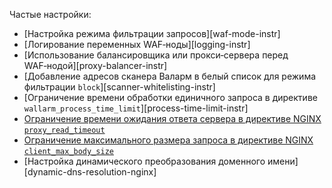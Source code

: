 Частые настройки:

* [Настройка режима фильтрации запросов][waf-mode-instr]
* [Логирование переменных WAF‑ноды][logging-instr]
* [Использование балансировщика или прокси‑сервера перед WAF‑нодой][proxy-balancer-instr]
* [Добавление адресов сканера Валарм в белый список для режима фильтрации `block`][scanner-whitelisting-instr]
* [Ограничение времени обработки единичного запроса в директиве `wallarm_process_time_limit`][process-time-limit-instr]
* [Ограничение времени ожидания ответа сервера в директиве NGINX `proxy_read_timeout`](https://nginx.org/ru/docs/http/ngx_http_proxy_module.html#proxy_read_timeout)
* [Ограничение максимального размера запроса в директиве NGINX `client_max_body_size`](https://nginx.org/ru/docs/http/ngx_http_core_module.html#client_max_body_size)
* [Настройка динамического преобразования доменного имени][dynamic-dns-resolution-nginx]
